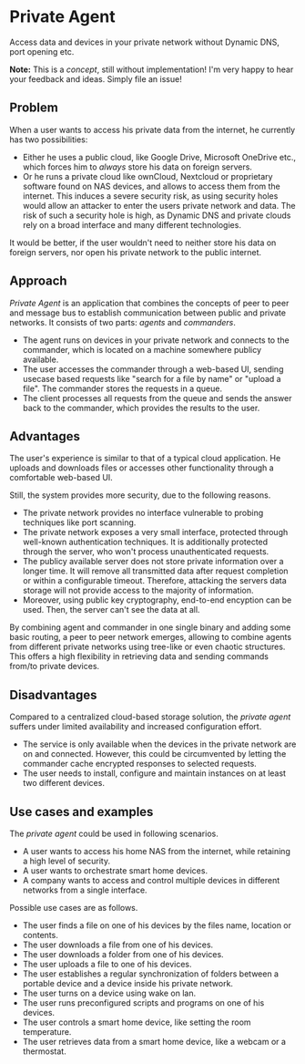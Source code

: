 # Private Agent
Access data and devices in your private network without Dynamic DNS, port opening etc.

**Note:** This is a _concept_, still without implementation!
I'm very happy to hear your feedback and ideas. Simply file an issue!

## Problem

When a user wants to access his private data from the internet, he currently has two possibilities:
* Either he uses a public cloud, like Google Drive, Microsoft OneDrive etc., which forces him to _always_ store his data on foreign servers.
* Or he runs a private cloud like ownCloud, Nextcloud or proprietary software found on NAS devices, and allows to access them from the internet.
  This induces a severe security risk, as using security holes would allow an attacker to enter the users private network and data.
  The risk of such a security hole is high, as Dynamic DNS and private clouds rely on a broad interface and many different technologies.
  
It would be better, if the user wouldn't need to neither store his data on foreign servers, nor open his private network to the public internet.

## Approach
_Private Agent_ is an application that combines the concepts of peer to peer and message bus to establish communication between public and private networks.
It consists of two parts: _agents_ and _commanders_.
* The agent runs on devices in your private network and connects to the commander,
  which is located on a machine somewhere publicy available.
* The user accesses the commander through a web-based UI,
  sending usecase based requests like "search for a file by name" or "upload a file".
  The commander stores the requests in a queue.
* The client processes all requests from the queue and sends the answer back to the commander,
  which provides the results to the user.

## Advantages
The user's experience is similar to that of a typical cloud application.
He uploads and downloads files or accesses other functionality through a comfortable web-based UI.

Still, the system provides more security, due to the following reasons.
* The private network provides no interface vulnerable to probing techniques like port scanning.
* The private network exposes a very small interface, protected through well-known authentication techniques.
  It is additionally protected through the server, who won't process unauthenticated requests.
* The publicy available server does not store private information over a longer time.
  It will remove all transmitted data after request completion or within a configurable timeout.
  Therefore, attacking the servers data storage will not provide access to the majority of information.
* Moreover, using public key cryptography, end-to-end encyption can be used.
  Then, the server can't see the data at all.

By combining agent and commander in one single binary and adding some basic routing,
a peer to peer network emerges, allowing to combine agents from different private networks
using tree-like or even chaotic structures.
This offers a high flexibility in retrieving data and sending commands from/to private devices.

## Disadvantages
Compared to a centralized cloud-based storage solution,
the _private agent_ suffers under limited availability and increased configuration effort.
* The service is only available when the devices in the private network are on and connected.
  However, this could be circumvented by letting the commander cache encrypted responses to selected requests.
* The user needs to install, configure and maintain instances on at least two different devices.

## Use cases and examples
The _private agent_ could be used in following scenarios.
* A user wants to access his home NAS from the internet, while retaining a high level of security.
* A user wants to orchestrate smart home devices.
* A company wants to access and control multiple devices in different networks from a single interface. 

Possible use cases are as follows.
* The user finds a file on one of his devices by the files name, location or contents.
* The user downloads a file from one of his devices.
* The user downloads a folder from one of his devices.
* The user uploads a file to one of his devices.
* The user establishes a regular synchronization of folders between a portable device and a device inside his private network.
* The user turns on a device using wake on lan.
* The user runs preconfigured scripts and programs on one of his devices.
* The user controls a smart home device, like setting the room temperature.
* The user retrieves data from a smart home device, like a webcam or a thermostat.
